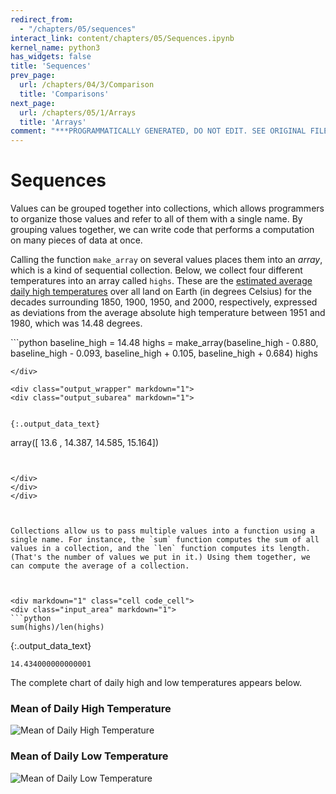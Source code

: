 ```yaml
---
redirect_from:
  - "/chapters/05/sequences"
interact_link: content/chapters/05/Sequences.ipynb
kernel_name: python3
has_widgets: false
title: 'Sequences'
prev_page:
  url: /chapters/04/3/Comparison
  title: 'Comparisons'
next_page:
  url: /chapters/05/1/Arrays
  title: 'Arrays'
comment: "***PROGRAMMATICALLY GENERATED, DO NOT EDIT. SEE ORIGINAL FILES IN /content***"
---
```



<div markdown="1" class="cell code_cell">


</div>



# Sequences

Values can be grouped together into collections, which allows programmers to organize those values and refer to all of them with a single name. By grouping values together, we can write code that performs a computation on many pieces of data at once.

Calling the function `make_array` on several values places them into an *array*, which is a kind of sequential collection. Below, we collect four different temperatures into an array called `highs`. These are the [estimated average daily high temperatures](http://berkeleyearth.lbl.gov/regions/global-land) over all land on Earth (in degrees Celsius) for the decades surrounding 1850, 1900, 1950, and 2000, respectively, expressed as deviations from the average absolute high temperature between 1951 and 1980, which was 14.48 degrees.



<div markdown="1" class="cell code_cell">
<div class="input_area" markdown="1">
```python
baseline_high = 14.48
highs = make_array(baseline_high - 0.880, baseline_high - 0.093,
                   baseline_high + 0.105, baseline_high + 0.684)
highs

```
</div>

<div class="output_wrapper" markdown="1">
<div class="output_subarea" markdown="1">


{:.output_data_text}
```
array([ 13.6  ,  14.387,  14.585,  15.164])
```


</div>
</div>
</div>



Collections allow us to pass multiple values into a function using a single name. For instance, the `sum` function computes the sum of all values in a collection, and the `len` function computes its length. (That's the number of values we put in it.) Using them together, we can compute the average of a collection.



<div markdown="1" class="cell code_cell">
<div class="input_area" markdown="1">
```python
sum(highs)/len(highs)

```
</div>

<div class="output_wrapper" markdown="1">
<div class="output_subarea" markdown="1">


{:.output_data_text}
```
14.434000000000001
```


</div>
</div>
</div>



The complete chart of daily high and low temperatures appears below. 

### Mean of Daily High Temperature

![Mean of Daily High Temperature](http://berkeleyearth.lbl.gov/auto/Regional/TMAX/Figures/global-land-TMAX-Trend.png)

### Mean of Daily Low Temperature

![Mean of Daily Low Temperature](http://berkeleyearth.lbl.gov/auto/Regional/TMIN/Figures/global-land-TMIN-Trend.png)

